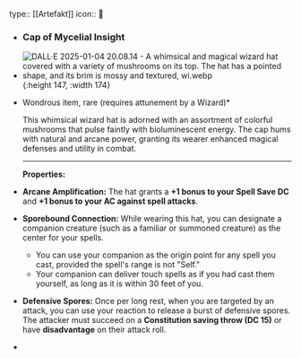type:: [[Artefakt]] 
icon:: 💍

- ### **Cap of Mycelial Insight**
- ![DALL·E 2025-01-04 20.08.14 - A whimsical and magical wizard hat covered with a variety of mushrooms on its top. The hat has a pointed shape, and its brim is mossy and textured, wi.webp](../assets/DALL·E_2025-01-04_20.08.14_-_A_whimsical_and_magical_wizard_hat_covered_with_a_variety_of_mushrooms_on_its_top._The_hat_has_a_pointed_shape,_and_its_brim_is_mossy_and_textured,_wi_1736017826236_0.webp){:height 147, :width 174}
- Wondrous item, rare (requires attunement by a Wizard)*
  
  This whimsical wizard hat is adorned with an assortment of colorful mushrooms that pulse faintly with bioluminescent energy. The cap hums with natural and arcane power, granting its wearer enhanced magical defenses and utility in combat.
  
  ---
  
  **Properties:**
- **Arcane Amplification:**
  The hat grants a **+1 bonus to your Spell Save DC** and **+1 bonus to your AC against spell attacks**.
- **Sporebound Connection:**
  While wearing this hat, you can designate a companion creature (such as a familiar or summoned creature) as the center for your spells.
	- You can use your companion as the origin point for any spell you cast, provided the spell's range is not "Self."
	- Your companion can deliver touch spells as if you had cast them yourself, as long as it is within 30 feet of you.
- **Defensive Spores:**
  Once per long rest, when you are targeted by an attack, you can use your reaction to release a burst of defensive spores. The attacker must succeed on a **Constitution saving throw (DC 15)** or have **disadvantage** on their attack roll.
-